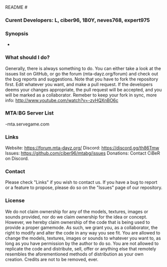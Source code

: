  README #

### Curent Developers: L, ciber96, 1B0Y, neves768, expert975 ###

### Synopsis ### 
-

### What should I do? ###
Generally, there is always something to do. You can either take a look at the issues list on GitHub, or go the forum (mta-dayz.org/forum) and check out the
bug reports and suggestions. Note that you have to fork the repository first. Edit whatever you want, and make a pull request. If the developers deems your
changes appropriate, the pull request will be accepted, and you will be marked as a collaborator.
Remeber to keep your fork in sync, more info: http://www.youtube.com/watch?v=-zvHQXnBO6c

### MTA:BG Server List ###
-mta.servegame.com

### Links ###
Website: https://forum.mta-dayz.org/
Discord: https://discord.gg/th86Tmw
Issues: https://github.com/ciber96/mtabg/issues
Donations: Contact CiBeR on Discord.

### Contact ###
Please check "Links" if you wish to contact us. If you have a bug to report or a feature to propose, please do so on the "Issues" page of our repository.

### License ###
We do not claim ownership for any of the models, textures, images or sounds provided, nor do we claim ownership for the idea or concept. However, we hereby
claim ownership of the code that is being used to provide a proper gamemode. As such, we grant you, as a collaborator, the right to modify and alter the 
code in any way you see fit. You are allowed to change the models, textures, images or sounds to whatever you want to, as long as you have permission by the
author to do so. You are not allowed to replicate the code and distribute, sell, offer or anything else that remotely resembles the aforementioned methods of
distribution as your own creation. Credits are not to be removed, ever.
